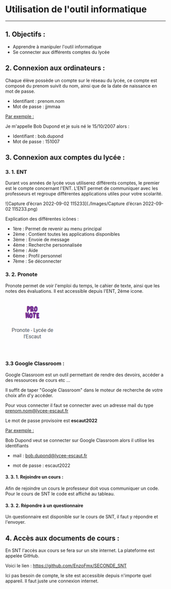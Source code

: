 # Utilisation de l'outil informatique

------

## 1. Objectifs :

- Apprendre à manipuler l'outil informatique
- Se connecter aux différents comptes du lycée

## 2. Connexion aux ordinateurs :

Chaque élève possède un compte sur le réseau du lycée, ce compte est composé du prenom suivit du nom, ainsi que de la date de naissance en mot de passe.

- Identifiant : prenom.nom
- Mot de passe : jjmmaa 

<u>Par exemple :</u>

Je m'appelle Bob Dupond et je suis né le 15/10/2007 alors :

- Identifiant : bob.dupond
- Mot de passe : 151007

## 3. Connexion aux comptes du lycée :

### 3. 1. ENT

Durant vos années de lycée vous utiliserez différents comptes, le premier est le compte concernant l'ENT. L'ENT permet de communiquer avec les professeurs et regroupe différentes applications utiles pour votre scolarité. 

![Capture d’écran 2022-09-02 115233](./Images/Capture d’écran 2022-09-02 115233.png)

Explication des différentes icônes :

- 1ère : Permet de revenir au menu principal
- 2ème : Contient toutes les applications disponibles
- 3ème : Envoie de message
- 4ème : Recherche personnalisée
- 5ème : Aide
- 6ème : Profil personnel
- 7ème : Se déconnecter

### 3. 2. Pronote 

Pronote permet de voir l'emploi du temps, le cahier de texte, ainsi que les notes des évaluations. Il est accessible depuis l'ENT, 2ème icone.



  <img src="./Images/Capture d’écran 2022-09-02 115830.png" alt="Capture d’écran 2022-09-02 115830"  />

### 3.3 Google Classroom :

Google Classroom est un outil permettant de rendre des devoirs, accéder a des ressources de cours etc ...

Il suffit de taper "Google Classroom" dans le moteur de recherche de votre choix afin d'y accéder.

Pour vous connecter il faut se connecter avec un adresse mail du type prenom.nom@lycee-escaut.fr

Le mot de passe provisoire est **escaut2022**

<u>Par exemple :</u>

Bob Dupond veut se connecter sur Google Classroom alors il utilise les identifiants

- mail : bob.dupond@lycee-escaut.fr

- mot de passe : escaut2022

#### 3. 3. 1. Rejoindre un cours :

Afin de rejoindre un cours le professeur doit vous communiquer un code. Pour le cours de SNT le code est affiché au tableau.

<h4> 3. 3. 2. Répondre à un questionnaire </h4>

Un questionnaire est disponible sur le cours de SNT, il faut y répondre et l'envoyer.

## 4. Accès aux documents de cours :

En SNT l'accès aux cours se fera sur un site internet. La plateforme est appelée GitHub. 

Voici le lien : https://github.com/EnzoFmx/SECONDE_SNT

Ici pas besoin de compte, le site est accessible depuis n'importe quel appareil. Il faut juste une connexion internet.  



